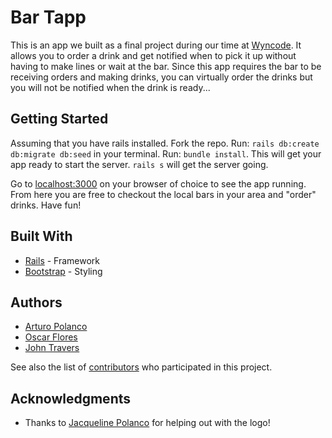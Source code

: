 # Bar Tapp

This is an app we built as a final project during our time at [Wyncode](https://wyncode.co/). It allows you to order a drink and get notified when to pick it up without having to make lines or wait at the bar. Since this app requires the bar to be receiving orders and making drinks, you can virtually order the drinks but you will not be notified when the drink is ready...

## Getting Started

Assuming that you have rails installed. Fork the repo. Run: `rails db:create db:migrate db:seed` in your terminal. Run: `bundle install`. This will get your app ready to start the server. `rails s` will get the server going. 

Go to [localhost:3000](localhost:3000) on your browser of choice to see the app running. From here you are free to checkout the local bars in your area and "order" drinks. Have fun! 

## Built With

* [Rails](http://rubyonrails.org/) - Framework
* [Bootstrap](http://getbootstrap.com/) - Styling

## Authors

* [Arturo Polanco](https://github.com/artiepolanco)
* [Oscar Flores](https://github.com/oflores88)
* [John Travers](https://github.com/johntravers)

See also the list of [contributors](https://github.com/artiepolanco/bar-tapp/settings/collaboration) who participated in this project.

## Acknowledgments

* Thanks to [Jacqueline Polanco](https://www.linkedin.com/in/jepolanco/) for helping out with the logo!
